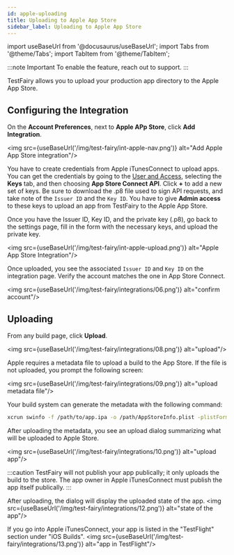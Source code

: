 ```yaml
---
id: apple-uploading
title: Uploading to Apple App Store
sidebar_label: Uploading to Apple App Store
---
```


import useBaseUrl from '@docusaurus/useBaseUrl';
import Tabs from '@theme/Tabs';
import TabItem from '@theme/TabItem';

:::note Important
To enable the feature, reach out to support.
:::

TestFairy allows you to upload your production app directory to the Apple App Store.

## Configuring the Integration

On the **Account Preferences**, next to **Apple APp Store**, click **Add Integration**.

<img src={useBaseUrl('/img/test-fairy/int-apple-nav.png')} alt="Add Apple App Store integration"/>

You have to create credentials from Apple iTunesConnect to upload apps. You can get the credentials by going to the [User and Access](http://appstoreconnect.apple.com/access/api), selecting the **Keys** tab, and then choosing **App Store Connect API**. Click **+** to add a new set of keys. Be sure to download the .p8 file used to sign API requests, and take note of the `Issuer ID` and the `Key ID`. You have to give **Admin access** to these keys to upload an app from TestFairy to the Apple App Store.

Once you have the Issuer ID, Key ID, and the private key (.p8), go back to the settings page, fill in the form with the necessary keys, and upload the private key.

<img src={useBaseUrl('/img/test-fairy/int-apple-upload.png')} alt="Apple App Store Integration"/>

Once uploaded, you see the associated `Issuer ID` and `Key ID` on the integration page. Verify the account matches the one in App Store Connect.

<img src={useBaseUrl('/img/test-fairy/integrations/06.png')} alt="confirm account"/>

## Uploading

From any build page, click **Upload**.

<img src={useBaseUrl('/img/test-fairy/integrations/08.png')} alt="upload"/>

Apple requires a metadata file to upload a build to the App Store. If the file is not uploaded, you prompt the following screen:

<img src={useBaseUrl('/img/test-fairy/integrations/09.png')} alt="upload metadata file"/>

Your build system can generate the metadata with the following command:

```bash
xcrun swinfo -f /path/to/app.ipa -o /path/AppStoreInfo.plist -plistFormat binary
```

After uploading the metadata, you see an upload dialog summarizing what will be uploaded to Apple Store.

<img src={useBaseUrl('/img/test-fairy/integrations/10.png')} alt="upload app"/>

:::caution
TestFairy will not publish your app publically; it only uploads the build to the store. The app owner in Apple iTunesConnect must publish the app itself publically.
:::

After uploading, the dialog will display the uploaded state of the app.
<img src={useBaseUrl('/img/test-fairy/integrations/12.png')} alt="state of the app"/>

If you go into Apple iTunesConnect, your app is listed in the "TestFlight" section under "iOS Builds".
<img src={useBaseUrl('/img/test-fairy/integrations/13.png')} alt="app in TestFlight"/>
